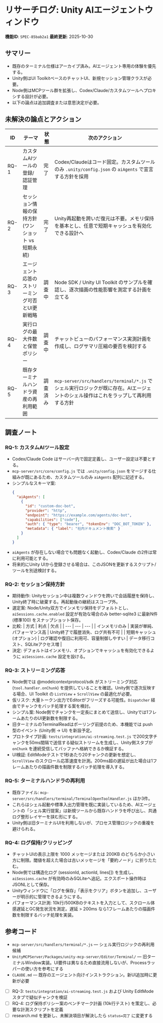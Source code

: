 # リサーチログ: Unity AIエージェントウィンドウ

**機能ID**: `SPEC-85bab2a1`
**最終更新**: 2025-10-30

## サマリー
- 既存のターミナル仕様はアーカイブ済み。AIエージェント専用の体験を優先する。
- Unity側はUI ToolkitベースのチャットUI、新規セッション管理クラスが必要。
- Node側はMCPツール群を拡張し、Codex/Claude/カスタムツールへプロキシする設計が必要。
- 以下の論点は追加調査または意思決定が必要。

## 未解決の論点とアクション
| ID | テーマ | 状態 | 次のアクション |
|----|--------|------|----------------|
| RQ-1 | カスタムAIツールの登録/認証管理 | 完了 | Codex/Claudeはコード固定。カスタムツールのみ `.unity/config.json` の `aiAgents` で宣言する方針を採用 |
| RQ-2 | セッション情報の保持方針 (ワンショット vs 短期永続) | 完了 | Unity再起動を跨いだ復元は不要。メモリ保持を基本とし、任意で短期キャッシュを有効化できる設計へ |
| RQ-3 | エージェント応答のストリーミング可否とUI更新戦略 | 調査中 | Node SDK / Unity UI Toolkit のサンプルを確認し、逐次描画の性能影響を測定する計画を立てる |
| RQ-4 | 実行ログの最大件数と保管ポリシー | 調査中 | チャットビューのパフォーマンス実測計画を作成し、ログサマリ圧縮の要否を検討する |
| RQ-5 | 既存ターミナルハンドラ資産の再利用範囲 | 調査済み | `mcp-server/src/handlers/terminal/*.js` でシェル実行ロジックが既に存在。AIエージェントのシェル操作はこれをラップして再利用する方針 |

## 調査ノート

### RQ-1: カスタムAIツール設定
- Codex/Claude Code はサーバー内で固定定義し、ユーザー設定は不要とする。
- `mcp-server/src/core/config.js` では `.unity/config.json` をマージする仕組みが既にあるため、カスタムツールのみ `aiAgents` 配列に記述する。
- シンプルなスキーマ案:
  ```json
  {
    "aiAgents": [
      {
        "id": "custom-doc-bot",
        "provider": "http",
        "endpoint": "https://example.com/agents/doc-bot",
        "capabilities": ["code"],
        "auth": { "type": "bearer", "tokenEnv": "DOC_BOT_TOKEN" },
        "metadata": { "label": "社内ドキュメント検索" }
      }
    ]
  }
  ```
- `aiAgents` が存在しない場合でも問題なく起動し、Codex/Claude の2件は常に利用可能とする。
- 将来的にUnity UIから登録させる場合は、このJSONを更新するスクリプト/ツールを別途検討する。

### RQ-2: セッション保持方針
- 期待動作: Unityセッション中は複数ウィンドウを跨いで会話履歴を保持し、Unity終了時に破棄する。再起動後の継続はスコープ外。
- 選定案: Node/Unity双方でインメモリ保持をデフォルトとし、`aiSessions.cache.enabled` 設定が有効な場合のみ better-sqlite3 に最新N件 (標準100) をスナップショット保存。
- 比較: 
  | 方式 | 利点 | 欠点 |
  | --- | --- | --- |
  | インメモリのみ | 実装が単純、パフォーマンス高 | Unity終了で履歴消失、ログ共有不可 |
  | 短期キャッシュ (オプション) | ログ確認や復旧に利用可、容量制御しやすい | データ移行コスト、SQLiteアクセス増 |
- 決定: デフォルトはインメモリ、オプションでキャッシュを有効化できるように `aiSessions.cache` 設定を設ける。

### RQ-3: ストリーミング応答
- Node側では @modelcontextprotocol/sdk がストリーミング対応 (`tool.handler.onChunk`) を提供していることを確認。Unity側で逐次反映する場合、UI Toolkit の `ListView` + `ScrollView` の最適化が必要。
- 仮リスク: 大量トークン出力でEditorがフリーズする可能性。`Dispatcher` 経由でチャンクをバッチ処理する案を検討。
- シンプル案: Node側でチャンクを一定長にまとめて送信し、Unityでは1フレームあたりのUI更新数を制限する。
- 旧ターミナルのTerminalReadはポーリング前提のため、本機能では push 型のイベント (Unity側 -> UI) を新設予定。
- プロトタイプ計画: `tests/integration/ai-streaming.test.js` で200文字チャンクを50ms間隔で送信する疑似ストリームを生成し、Unity側スタブが `onChunk` を連続受信してバッファへ格納できるか検証する。
- UI検証: EditModeテストで1秒あたり20チャンクの更新を想定し、`ScrollView` のスクロール応答速度を計測。200ms超の遅延が出た場合は1フレームあたりの描画件数を制限するバッチ処理を導入する。

### RQ-5: ターミナルハンドラの再利用
- 既存ファイル: `mcp-server/src/handlers/terminal/TerminalOpenToolHandler.js` ほか3件。
- これらはシェル起動や標準入出力管理を既に実装しているため、AIエージェントの「シェル実行提案」は新規ツールから既存ハンドラを呼び出し、共通ログ整形レイヤーを挟む形にする。
- Unity側は旧ターミナルUIを利用しないが、プロセス管理ロジックの重複を避けられる。

### RQ-4: ログ保持/クリッピング
- チャットUIの表示上限を 1000 メッセージまたは 200KB のどちらか小さい方に制限。閾値を超えた場合は古いメッセージを「要約ノード」に折りたたむ。
- Node側では構造化ログ (sessionId, actionId, lines[]) を生成し、`aiSessions.cache` が有効時のみSQLiteへ追記。エクスポート操作時はJSONLとして保存。
- Unityウィンドウに「ログを保存」「表示をクリア」ボタンを追加し、ユーザーが明示的に管理できるようにする。
- パフォーマンス計測: 10k行/500KBのテキストを入力として、スクロール体感遅延とGC発生状況を測定。遅延 > 200ms なら1フレームあたりの描画件数を制限するバッチ処理を実装。

## 参考コード
- `mcp-server/src/handlers/terminal/*.js` — シェル実行ロジックの再利用候補
- `UnityMCPServer/Packages/unity-mcp-server/Editor/Terminal/` — 旧ターミナルWindow実装。UI要件は異なるため直接流用しないが、Processラッパーの使い方を参考にする
- `CLAUDE.md` — 既存のエージェント向けインストラクション。新UI追加時に更新が必要

- [ ] RQ-3: `tests/integration/ai-streaming.test.js` および Unity EditMode スタブで疑似チャンクを検証
- [ ] RQ-4: ログ保持ポリシー案のベンチマーク計画 (10k行テスト) を策定し、必要な計測スクリプトを定義
- [ ] research.md を更新し、未解決項目が解決したら `status=完了` に変更する
